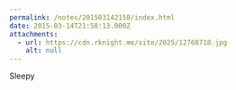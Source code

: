 ```yaml
---
permalink: /notes/201503142158/index.html
date: 2015-03-14T21:58:13.000Z
attachments:
  - url: https://cdn.rknight.me/site/2025/12768718.jpg
    alt: null
---
```


Sleepy
